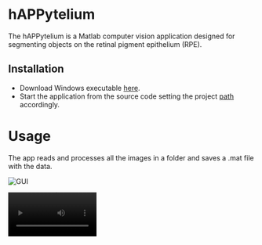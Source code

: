 # hAPPytelium

The hAPPytelium is a Matlab computer vision application designed for segmenting objects on the retinal pigment epithelium (RPE).

## Installation

- Download Windows executable [here](https://drive.google.com/file/d/1OqF-lVN7wQegNAEJqo_gS_De1j086Ums/view?usp=sharing).
- Start the application from the source code setting the project [path](https://it.mathworks.com/help/matlab/matlab_env/files-and-folders-that-matlab-accesses.html) accordingly.

# Usage

The app reads and processes all the images in a folder and saves a .mat file with the data.

![GUI](https://github.com/raffaelemazziotti/hAPPytelium_code/blob/main/images/GUI_1.png)

<video src='https://github.com/raffaelemazziotti/hAPPytelium_code/blob/main/images/tutorial_happytelium_r.mp4' width=180/></video>


